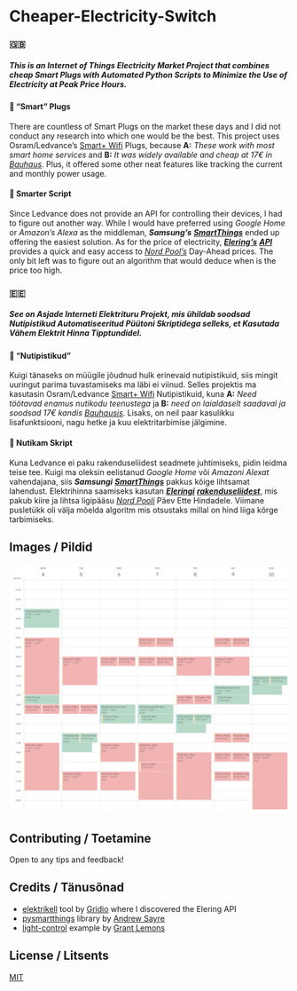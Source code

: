 # Cheaper-Electricity-Switch

### 🇬🇧
##### This is an Internet of Things Electricity Market Project that combines cheap Smart Plugs with Automated Python Scripts to Minimize the Use of Electricity at Peak Price Hours.

#### 🔌 “Smart” Plugs

There are countless of Smart Plugs on the market these days and I did not conduct any research into which one would be the best. This project uses Osram/Ledvance’s [Smart+ Wifi](https://www.ledvance.com/consumer/products/smart-home/smart-components/smart-wifi/smart-indoor-components-with-wifi-technology/smart-plugs-with-wifi-technology/plug-with-smart-socket-to-control-non-smart-devices-with-wifi-technology--pairable-with-remote-controller-c6482)  Plugs, because **A:** *These work with most smart home services* and **B:** *It was widely available and cheap at 17€ in* [*Bauhaus*](https://www.bauhaus.ee/nutipistikupesa-ledvance-smart-wifi-plug-eu.html). Plus, it offered some other neat features like tracking the current and monthly power usage.

#### 🐍 Smarter Script

Since Ledvance does not provide an API for controlling their devices, I had to figure out another way. While I would have preferred using *Google Home* or *Amazon’s Alexa* as the middleman, ***Samsung’s*** [***SmartThings***](https://www.smartthings.com/) ended up offering the easiest solution. As for the price of electricity, [***Elering’s***](https://elering.ee/en) [***API***](https://dashboard.elering.ee/assets/api-doc.html) provides a quick and easy access to [*Nord Pool’s*](https://www.nordpoolgroup.com/) Day-Ahead prices. The only bit left was to figure out an algorithm that would deduce when is the price too high.

### 🇪🇪

##### See on Asjade Interneti Elektrituru Projekt, mis ühildab soodsad Nutipistikud Automatiseeritud Püütoni Skriptidega selleks, et Kasutada Vähem Elektrit Hinna Tipptundidel.

#### 🔌 “Nutipistikud”

Kuigi tänaseks on müügile jõudnud hulk erinevaid nutipistikuid, siis mingit uuringut parima tuvastamiseks ma läbi ei viinud. Selles projektis ma kasutasin Osram/Ledvance [Smart+ Wifi](https://www.ledvance.com/consumer/products/smart-home/smart-components/smart-wifi/smart-indoor-components-with-wifi-technology/smart-plugs-with-wifi-technology/plug-with-smart-socket-to-control-non-smart-devices-with-wifi-technology--pairable-with-remote-controller-c6482)  Nutipistikuid, kuna **A:** *Need töötavad enamus nutikodu teenustega* ja **B:** *need on laialdaselt saadaval ja soodsad 17€ kandis* [*Bauhausis*](https://www.bauhaus.ee/nutipistikupesa-ledvance-smart-wifi-plug-eu.html). Lisaks, on neil paar kasulikku lisafunktsiooni, nagu hetke ja kuu elektritarbimise jälgimine.

#### 🐍 Nutikam Skript

Kuna Ledvance ei paku rakenduseliidest seadmete juhtimiseks, pidin leidma teise tee. Kuigi ma oleksin eelistanud *Google Home* või *Amazoni Alexat* vahendajana, siis ***Samsungi*** [***SmartThings***](https://www.smartthings.com/) pakkus kõige lihtsamat lahendust. Elektrihinna saamiseks kasutan [***Eleringi***](https://elering.ee/) [***rakenduseliidest***](https://dashboard.elering.ee/assets/api-doc.html), mis pakub kiire ja lihtsa ligipääsu [*Nord Pooli*](https://www.nordpoolgroup.com/) Päev Ette Hindadele. Viimane pusletükk oli välja mõelda algoritm mis otsustaks millal on hind liiga kõrge tarbimiseks.

## Images / Pildid

![Google_Kalender](/Google_Kalender.png)

## Contributing / Toetamine
Open to any tips and feedback!

## Credits / Tänusõnad
- [elektrikell](https://www.elektrikell.ee/) tool by [Gridio](https://www.gridio.io/) where I discovered the Elering API
- [pysmartthings](https://github.com/andrewsayre/pysmartthings) library by [Andrew Sayre](https://github.com/andrewsayre)
- [light-control](https://github.com/grantlemons/light-control) example by [Grant Lemons](https://github.com/grantlemons)

## License / Litsents
[MIT](https://choosealicense.com/licenses/mit/)
